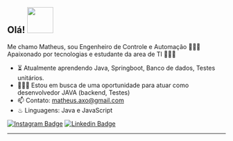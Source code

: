 ### <h2> Olá! <img src="https://media0.giphy.com/media/H7Yxpnkuan2AqWrhjj/giphy.gif?cid=790b761131fa2abff66369a3b8263ac0b61aada2c3de72cc&rid=giphy.gif&ct=g" width="60px"> </h2>

Me chamo Matheus, sou Engenheiro de Controle e Automação 👷🏻‍♂️ Apaixonado por tecnologias e estudante da area de TI 👨🏻‍🎓

- ⏳ Atualmente aprendendo Java, Springboot, Banco de dados, Testes unitários.
- 🏃🏻‍♂️ Estou em busca de uma oportunidade para atuar como desenvolvedor JAVA (backend, Testes)
- 📫 Contato: matheus.axo@gmail.com
- ♨ Linguagens: Java e JavaScript

[![Instagram Badge](https://img.shields.io/badge/-@matheusdiefenthaeler-cb3b63?style=flat-square&labelColor=cb3b63&logo=Instagram&logoColor=white&link=https://www.instagram.com/matheusdiefenthaeler/)](https://www.instagram.com/matheusdiefenthaeler/) [![Linkedin Badge](https://img.shields.io/badge/-matheusdief-063f5b?style=flat-square&logo=Linkedin&logoColor=white&link=https://www.linkedin.com/in/matheus-dief/)](https://www.linkedin.com/in/matheus-dief/)

---
